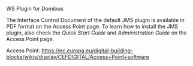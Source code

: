 
WS Plugin for Domibus

The Interface Control Document of the default JMS plugin is available in PDF format on the Access Point page.
To learn how to install the JMS plugin, also check the _Quick Start Guide_ and _Administration Guide_ on the Access Point page.

Access Point: https://ec.europa.eu/digital-building-blocks/wikis/display/CEFDIGITAL/Access+Point+software